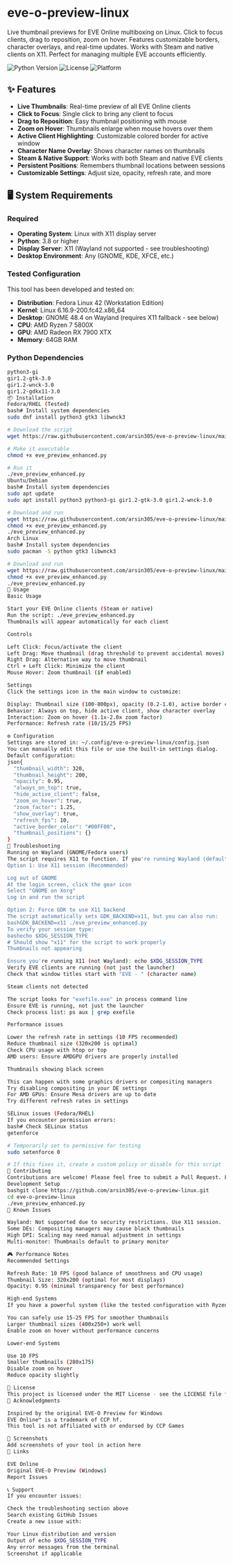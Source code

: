# eve-o-preview-linux

Live thumbnail previews for EVE Online multiboxing on Linux. Click to focus clients, drag to reposition, zoom on hover. Features customizable borders, character overlays, and real-time updates. Works with Steam and native clients on X11. Perfect for managing multiple EVE accounts efficiently.

![Python Version](https://img.shields.io/badge/python-3.8+-blue.svg)
![License](https://img.shields.io/badge/license-MIT-green.svg)
![Platform](https://img.shields.io/badge/platform-Linux%20X11-orange.svg)

## ✨ Features

- **Live Thumbnails**: Real-time preview of all EVE Online clients
- **Click to Focus**: Single click to bring any client to focus
- **Drag to Reposition**: Easy thumbnail positioning with mouse
- **Zoom on Hover**: Thumbnails enlarge when mouse hovers over them
- **Active Client Highlighting**: Customizable colored border for active window
- **Character Name Overlay**: Shows character names on thumbnails
- **Steam & Native Support**: Works with both Steam and native EVE clients
- **Persistent Positions**: Remembers thumbnail locations between sessions
- **Customizable Settings**: Adjust size, opacity, refresh rate, and more

## 🖥️ System Requirements

### Required
- **Operating System**: Linux with X11 display server
- **Python**: 3.8 or higher
- **Display Server**: X11 (Wayland not supported - see troubleshooting)
- **Desktop Environment**: Any (GNOME, KDE, XFCE, etc.)

### Tested Configuration
This tool has been developed and tested on:
- **Distribution**: Fedora Linux 42 (Workstation Edition)
- **Kernel**: Linux 6.16.9-200.fc42.x86_64
- **Desktop**: GNOME 48.4 on Wayland (requires X11 fallback - see below)
- **CPU**: AMD Ryzen 7 5800X
- **GPU**: AMD Radeon RX 7900 XTX
- **Memory**: 64GB RAM

### Python Dependencies
```bash
python3-gi
gir1.2-gtk-3.0
gir1.2-wnck-3.0
gir1.2-gdkx11-3.0
📦 Installation
Fedora/RHEL (Tested)
bash# Install system dependencies
sudo dnf install python3 gtk3 libwnck3

# Download the script
wget https://raw.githubusercontent.com/arsin305/eve-o-preview-linux/main/eve_preview_enhanced.py

# Make it executable
chmod +x eve_preview_enhanced.py

# Run it
./eve_preview_enhanced.py
Ubuntu/Debian
bash# Install system dependencies
sudo apt update
sudo apt install python3 python3-gi gir1.2-gtk-3.0 gir1.2-wnck-3.0

# Download and run
wget https://raw.githubusercontent.com/arsin305/eve-o-preview-linux/main/eve_preview_enhanced.py
chmod +x eve_preview_enhanced.py
./eve_preview_enhanced.py
Arch Linux
bash# Install system dependencies
sudo pacman -S python gtk3 libwnck3

# Download and run
wget https://raw.githubusercontent.com/arsin305/eve-o-preview-linux/main/eve_preview_enhanced.py
chmod +x eve_preview_enhanced.py
./eve_preview_enhanced.py
🚀 Usage
Basic Usage

Start your EVE Online clients (Steam or native)
Run the script: ./eve_preview_enhanced.py
Thumbnails will appear automatically for each client

Controls

Left Click: Focus/activate the client
Left Drag: Move thumbnail (drag threshold to prevent accidental moves)
Right Drag: Alternative way to move thumbnail
Ctrl + Left Click: Minimize the client
Mouse Hover: Zoom thumbnail (if enabled)

Settings
Click the settings icon in the main window to customize:

Display: Thumbnail size (100-800px), opacity (0.2-1.0), active border color
Behavior: Always on top, hide active client, show character overlay
Interaction: Zoom on hover (1.1x-2.0x zoom factor)
Performance: Refresh rate (10/15/25 FPS)

⚙️ Configuration
Settings are stored in: ~/.config/eve-o-preview-linux/config.json
You can manually edit this file or use the built-in settings dialog.
Default configuration:
json{
  "thumbnail_width": 320,
  "thumbnail_height": 200,
  "opacity": 0.95,
  "always_on_top": true,
  "hide_active_client": false,
  "zoom_on_hover": true,
  "zoom_factor": 1.25,
  "show_overlay": true,
  "refresh_fps": 10,
  "active_border_color": "#00FF00",
  "thumbnail_positions": {}
}
🐛 Troubleshooting
Running on Wayland (GNOME/Fedora users)
The script requires X11 to function. If you're running Wayland (default on modern Fedora/GNOME):
Option 1: Use X11 session (Recommended)

Log out of GNOME
At the login screen, click the gear icon
Select "GNOME on Xorg"
Log in and run the script

Option 2: Force GDK to use X11 backend
The script automatically sets GDK_BACKEND=x11, but you can also run:
bashGDK_BACKEND=x11 ./eve_preview_enhanced.py
To verify your session type:
bashecho $XDG_SESSION_TYPE
# Should show "x11" for the script to work properly
Thumbnails not appearing

Ensure you're running X11 (not Wayland): echo $XDG_SESSION_TYPE
Verify EVE clients are running (not just the launcher)
Check that window titles start with "EVE - " (character name)

Steam clients not detected

The script looks for "exefile.exe" in process command line
Ensure EVE is running, not just the launcher
Check process list: ps aux | grep exefile

Performance issues

Lower the refresh rate in settings (10 FPS recommended)
Reduce thumbnail size (320x200 is optimal)
Check CPU usage with htop or top
AMD users: Ensure AMDGPU drivers are properly installed

Thumbnails showing black screen

This can happen with some graphics drivers or compositing managers
Try disabling compositing in your DE settings
For AMD GPUs: Ensure Mesa drivers are up to date
Try different refresh rates in settings

SELinux issues (Fedora/RHEL)
If you encounter permission errors:
bash# Check SELinux status
getenforce

# Temporarily set to permissive for testing
sudo setenforce 0

# If this fixes it, create a custom policy or disable for this script
🤝 Contributing
Contributions are welcome! Please feel free to submit a Pull Request. For major changes, please open an issue first to discuss what you would like to change.
Development Setup
bashgit clone https://github.com/arsin305/eve-o-preview-linux.git
cd eve-o-preview-linux
./eve_preview_enhanced.py
📝 Known Issues

Wayland: Not supported due to security restrictions. Use X11 session.
Some DEs: Compositing managers may cause black thumbnails
High DPI: Scaling may need manual adjustment in settings
Multi-monitor: Thumbnails default to primary monitor

🎮 Performance Notes
Recommended Settings

Refresh Rate: 10 FPS (good balance of smoothness and CPU usage)
Thumbnail Size: 320x200 (optimal for most displays)
Opacity: 0.95 (minimal transparency for best performance)

High-end Systems
If you have a powerful system (like the tested configuration with Ryzen 7 5800X and RX 7900 XTX):

You can safely use 15-25 FPS for smoother thumbnails
Larger thumbnail sizes (400x250+) work well
Enable zoom on hover without performance concerns

Lower-end Systems

Use 10 FPS
Smaller thumbnails (280x175)
Disable zoom on hover
Reduce opacity slightly

📜 License
This project is licensed under the MIT License - see the LICENSE file for details.
🙏 Acknowledgments

Inspired by the original EVE-O Preview for Windows
EVE Online™ is a trademark of CCP hf.
This tool is not affiliated with or endorsed by CCP Games

📸 Screenshots
Add screenshots of your tool in action here
🔗 Links

EVE Online
Original EVE-O Preview (Windows)
Report Issues

📞 Support
If you encounter issues:

Check the troubleshooting section above
Search existing GitHub Issues
Create a new issue with:

Your Linux distribution and version
Output of echo $XDG_SESSION_TYPE
Any error messages from the terminal
Screenshot if applicable
